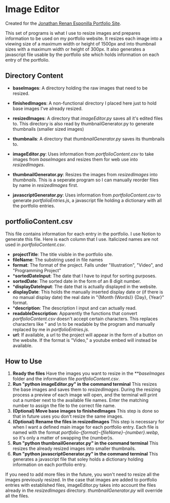 # Image Editor

Created for the [Jonathan Renan Esponilla Portfolio Site](https://starshinec.github.io).

This set of programs is what I use to resize images and prepares information to be used on my portfolio website. It resizes each image into a viewing size of a maximum width or height of 1500px and into thumbnail sizes with a maximum width or height of 300px. It also generates a javascript file usable by the portfolio site which holds information on each entry of the portfolio.

## Directory Content

* **baseImages**: A directory holding the raw images that need to be resized.
* **finishedImages**: A non-functional directory I placed here just to hold base images I've already resized.
* **resizedImages**: A directory that *imageEditor.py* saves all it's edited files to. This directory is also read by thumbnailGenerator.py to generate thumbnails (smaller sized images)
* **thumbnails**: A directory that *thumbnailGenerator.py* saves its thumbnails to.

* **imageEditor.py**: Uses information from *portfolioContent.csv* to take images from *baseImages* and resizes them for web use into *resizedImages*.
* **thumbnailGenerator.py**: Resizes the images from *resizedImages* into *thumbnails*. This is a seperate program so I can manually reorder files by name in *resizedImages* first.
* **javascriptGenerator.py**: Uses information from *portfolioContent.csv* to generate *portfolioEntries.js*, a javascript file holding a dictionary with all the portfolio entries.

## portfolioContent.csv

This file contains information for each entry in the portfolio. I use Notion to generate this file. Here is each column that I use. Italicized names are not used in *portfolioContent.csv*.

* **projectTitle**: The title visible in the portfolio site.
* **fileName**: The substring used in file names
* **format**: The format of the project. Falls under "Illustration", "Video", and "Programming Project"
* ***sortedDateInput**: The date that I have to input for sorting purposes.
* **sortedDate**: The sorted date in the form of an 8 digit number.
* ***displayDateInput**: The date that is actually displayed in the website.
* **displayDate**: This holds the manually inserted display date or (if there is no manual display date) the real date in "{Month (Words)} {Day}, {Year}" format.
* ***description**: The description I input and can actually read.
* **readableDescription**: Apparently the functions that convert *portfolioContent.csv* doesn't accept certain characters. This replaces characters like " and \n to be readable by the program and manually replaced by me in *portfolioEntries.js*.
* **url**: If available, a url to the project will appear in the form of a button on the website. If the format is "Video," a youtube embed will instead be available.

## How to Use

1. **Ready the files**
Have the images you want to resize in the ***baseImages* folder and the information file *portfolioContent.csv*.
2. **Run "python imageEditor.py" in the command terminal**
This resizes the base images and saves them to *resizedImages*. During the resizing process a preview of each image will open, and the terminal will print out a number next to the available file names. Enter the matching number to assign the file to the correct file name.
3. **(Optional) Move base images to finishedImages**
This step is done so that in future uses you don't resize the same images.
4. **(Optional) Rename the files in resizedImages**
This step is necessary for when I want a defined main image for each portfolio entry. Each file is named with the format *portfolio-{format}-{fileName}-{number}.webp*, so it's only a matter of swapping the {number}s.
5. **Run "python thumbnailGenerator.py" in the command terminal**
This resizes the already resized images into smaller thumbnails.
6. **Run "python javascriptGenerator.py" in the command terminal**
This generates a javascript file that soley holds a dictionary holding information on each portfolio entry.

If you need to add more files in the future, you won't need to resize all the images previously resized. In the case that images are added to portfolio entries with established files, imageEditor.py takes into account the files already in the *resizedImages* directory. *thumbnailGenerator.py* will override all the files.
